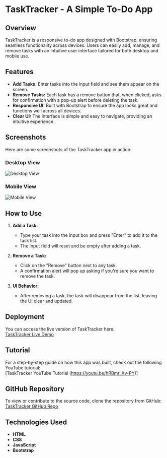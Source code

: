 # TaskTracker - A Simple To-Do App

## Overview

TaskTracker is a responsive to-do app designed with Bootstrap, ensuring seamless functionality across devices. Users can easily add, manage, and remove tasks with an intuitive user interface tailored for both desktop and mobile use.

## Features

- **Add Tasks:** Enter tasks into the input field and see them appear on the screen.
- **Remove Tasks:** Each task has a remove button that, when clicked, asks for confirmation with a pop-up alert before deleting the task.
- **Responsive UI:** Built with Bootstrap to ensure the app looks great and functions well across all devices.
- **Clear UI:** The interface is simple and easy to navigate, providing an intuitive experience.

## Screenshots

Here are some screenshots of the TaskTracker app in action:

### Desktop View
![Desktop View](https://github.com/user-attachments/assets/c382b157-c1c2-490b-a754-43eb54f9a142)

### Mobile View
![Mobile View](https://github.com/user-attachments/assets/acf04d55-775c-474c-8ec5-5270fedebc70)

## How to Use

1. **Add a Task:** 
   - Type your task into the input box and press "Enter" to add it to the task list.
   - The input field will reset and be empty after adding a task.
  
2. **Remove a Task:** 
   - Click on the "Remove" button next to any task.
   - A confirmation alert will pop up asking if you're sure you want to remove the task.

3. **UI Behavior:** 
   - After removing a task, the task will disappear from the list, leaving the UI clear and updated.

## Deployment

You can access the live version of TaskTracker here:  
[TaskTracker Live Demo](https://zayanmustafa.github.io/TaskTracker/)

## Tutorial

For a step-by-step guide on how this app was built, check out the following YouTube tutorial:  
[TaskTracker YouTube Tutorial (https://youtu.be/hRBmr_Xv-PY)]

## GitHub Repository

To view or contribute to the source code, clone the repository from GitHub:  
[TaskTracker GitHub Repo](https://github.com/ZayanMustafa/TaskTracker)

## Technologies Used

- **HTML**
- **CSS**
- **JavaScript**
- **Bootstrap**
